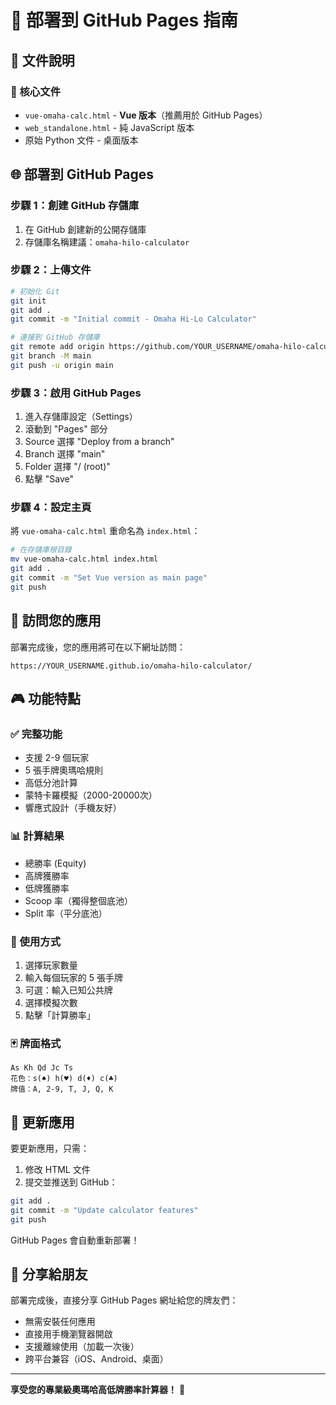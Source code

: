 # 🚀 部署到 GitHub Pages 指南

## 📁 文件說明

### 🎯 核心文件
- `vue-omaha-calc.html` - **Vue 版本**（推薦用於 GitHub Pages）
- `web_standalone.html` - 純 JavaScript 版本
- 原始 Python 文件 - 桌面版本

## 🌐 部署到 GitHub Pages

### 步驟 1：創建 GitHub 存儲庫
1. 在 GitHub 創建新的公開存儲庫
2. 存儲庫名稱建議：`omaha-hilo-calculator`

### 步驟 2：上傳文件
```bash
# 初始化 Git
git init
git add .
git commit -m "Initial commit - Omaha Hi-Lo Calculator"

# 連接到 GitHub 存儲庫
git remote add origin https://github.com/YOUR_USERNAME/omaha-hilo-calculator.git
git branch -M main
git push -u origin main
```

### 步驟 3：啟用 GitHub Pages
1. 進入存儲庫設定（Settings）
2. 滾動到 "Pages" 部分
3. Source 選擇 "Deploy from a branch"
4. Branch 選擇 "main" 
5. Folder 選擇 "/ (root)"
6. 點擊 "Save"

### 步驟 4：設定主頁
將 `vue-omaha-calc.html` 重命名為 `index.html`：
```bash
# 在存儲庫根目錄
mv vue-omaha-calc.html index.html
git add .
git commit -m "Set Vue version as main page"
git push
```

## 📱 訪問您的應用

部署完成後，您的應用將可在以下網址訪問：
```
https://YOUR_USERNAME.github.io/omaha-hilo-calculator/
```

## 🎮 功能特點

### ✅ 完整功能
- 支援 2-9 個玩家
- 5 張手牌奧瑪哈規則
- 高低分池計算
- 蒙特卡羅模擬（2000-20000次）
- 響應式設計（手機友好）

### 📊 計算結果
- 總勝率 (Equity)
- 高牌獲勝率
- 低牌獲勝率  
- Scoop 率（獨得整個底池）
- Split 率（平分底池）

### 🎯 使用方式
1. 選擇玩家數量
2. 輸入每個玩家的 5 張手牌
3. 可選：輸入已知公共牌
4. 選擇模擬次數
5. 點擊「計算勝率」

### 🃏 牌面格式
```
As Kh Qd Jc Ts
花色：s(♠) h(♥) d(♦) c(♣)
牌值：A, 2-9, T, J, Q, K
```

## 🔄 更新應用

要更新應用，只需：
1. 修改 HTML 文件
2. 提交並推送到 GitHub：
```bash
git add .
git commit -m "Update calculator features"
git push
```

GitHub Pages 會自動重新部署！

## 🎉 分享給朋友

部署完成後，直接分享 GitHub Pages 網址給您的牌友們：
- 無需安裝任何應用
- 直接用手機瀏覽器開啟
- 支援離線使用（加載一次後）
- 跨平台兼容（iOS、Android、桌面）

---

**享受您的專業級奧瑪哈高低牌勝率計算器！** 🎊